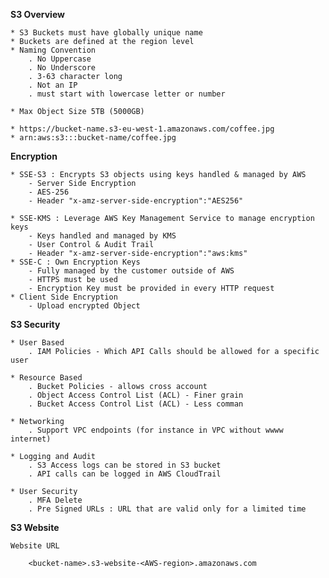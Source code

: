 **S3 Overview**
    
    * S3 Buckets must have globally unique name
    * Buckets are defined at the region level
    * Naming Convention 
        . No Uppercase
        . No Underscore
        . 3-63 character long
        . Not an IP
        . must start with lowercase letter or number

    * Max Object Size 5TB (5000GB)
    
    * https://bucket-name.s3-eu-west-1.amazonaws.com/coffee.jpg
    * arn:aws:s3:::bucket-name/coffee.jpg

**Encryption**

    * SSE-S3 : Encrypts S3 objects using keys handled & managed by AWS
        - Server Side Encryption
        - AES-256
        - Header "x-amz-server-side-encryption":"AES256"

    * SSE-KMS : Leverage AWS Key Management Service to manage encryption keys
        - Keys handled and managed by KMS
        - User Control & Audit Trail
        - Header "x-amz-server-side-encryption":"aws:kms"
    * SSE-C : Own Encryption Keys
        - Fully managed by the customer outside of AWS
        - HTTPS must be used
        - Encryption Key must be provided in every HTTP request
    * Client Side Encryption
        - Upload encrypted Object

**S3 Security**

    * User Based
        . IAM Policies - Which API Calls should be allowed for a specific user

    * Resource Based
        . Bucket Policies - allows cross account
        . Object Access Control List (ACL) - Finer grain
        . Bucket Access Control List (ACL) - Less comman

    * Networking
        . Support VPC endpoints (for instance in VPC without wwww internet)

    * Logging and Audit
        . S3 Access logs can be stored in S3 bucket
        . API calls can be logged in AWS CloudTrail

    * User Security
        . MFA Delete
        . Pre Signed URLs : URL that are valid only for a limited time

**S3 Website**

    Website URL

        <bucket-name>.s3-website-<AWS-region>.amazonaws.com
